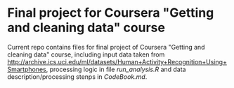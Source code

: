 # Final project for Coursera "Getting and cleaning data" course

Current repo contains files for final project of Coursera "Getting and cleaning data" course, including input data taken from http://archive.ics.uci.edu/ml/datasets/Human+Activity+Recognition+Using+Smartphones, processing logic in file *run_analysis.R* and data description/processing stenps in *CodeBook.md*.

